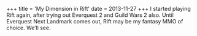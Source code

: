 +++
title = 'My Dimension in Rift'
date = 2013-11-27
+++
I started playing Rift again, after trying out Everquest 2 and Guild Wars 2 also. Until Everquest Next Landmark comes out, Rift may be my fantasy MMO of choice. We’ll see.